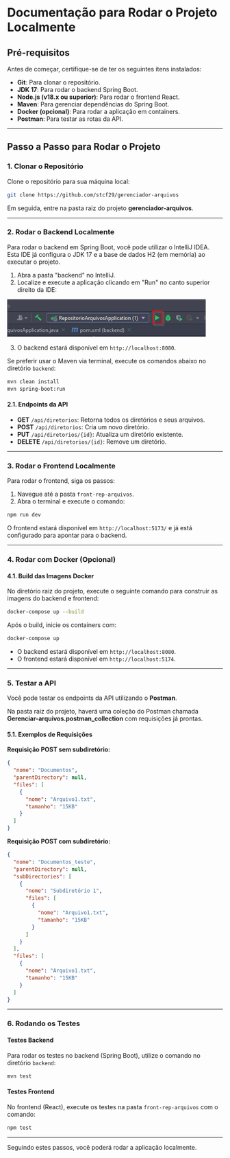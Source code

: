 
# Documentação para Rodar o Projeto Localmente

## Pré-requisitos
Antes de começar, certifique-se de ter os seguintes itens instalados:

- **Git**: Para clonar o repositório.
- **JDK 17**: Para rodar o backend Spring Boot.
- **Node.js (v18.x ou superior)**: Para rodar o frontend React.
- **Maven**: Para gerenciar dependências do Spring Boot.
- **Docker (opcional)**: Para rodar a aplicação em containers.
- **Postman**: Para testar as rotas da API.

---

## Passo a Passo para Rodar o Projeto

### 1. Clonar o Repositório

Clone o repositório para sua máquina local:

```bash
git clone https://github.com/stcf29/gerenciador-arquivos
```

Em seguida, entre na pasta raiz do projeto **gerenciador-arquivos**.

---

### 2. Rodar o Backend Localmente

Para rodar o backend em Spring Boot, você pode utilizar o IntelliJ IDEA. Esta IDE já configura o JDK 17 e a base de dados H2 (em memória) ao executar o projeto.

1. Abra a pasta "backend" no IntelliJ.
2. Localize e execute a aplicação clicando em "Run" no canto superior direito da IDE:

![alt text](image-1.png)

3. O backend estará disponível em `http://localhost:8080`.

Se preferir usar o Maven via terminal, execute os comandos abaixo no diretório `backend`:

```bash
mvn clean install
mvn spring-boot:run
```

#### 2.1. Endpoints da API

- **GET** `/api/diretorios`: Retorna todos os diretórios e seus arquivos.
- **POST** `/api/diretorios`: Cria um novo diretório.
- **PUT** `/api/diretorios/{id}`: Atualiza um diretório existente.
- **DELETE** `/api/diretorios/{id}`: Remove um diretório.

---

### 3. Rodar o Frontend Localmente

Para rodar o frontend, siga os passos:

1. Navegue até a pasta `front-rep-arquivos`.
2. Abra o terminal e execute o comando:

```bash
npm run dev
```

O frontend estará disponível em `http://localhost:5173/` e já está configurado para apontar para o backend.

---

### 4. Rodar com Docker (Opcional)

#### 4.1. Build das Imagens Docker

No diretório raiz do projeto, execute o seguinte comando para construir as imagens do backend e frontend:

```bash
docker-compose up --build
```

Após o build, inicie os containers com:

```bash
docker-compose up
```

- O backend estará disponível em `http://localhost:8080`.
- O frontend estará disponível em `http://localhost:5174`.

---

### 5. Testar a API

Você pode testar os endpoints da API utilizando o **Postman**.

Na pasta raiz do projeto, haverá uma coleção do Postman chamada **Gerenciar-arquivos.postman_collection** com requisições já prontas.

#### 5.1. Exemplos de Requisições

**Requisição POST sem subdiretório:**

```json
{
  "nome": "Documentos",
  "parentDirectory": null,
  "files": [
    {
      "nome": "Arquivo1.txt",
      "tamanho": "15KB"
    }
  ]
}
```

**Requisição POST com subdiretório:**

```json
{
  "nome": "Documentos_teste",
  "parentDirectory": null,
  "subDirectories": [
    {
      "nome": "Subdiretório 1",
      "files": [
        {
          "nome": "Arquivo1.txt",
          "tamanho": "15KB"
        }
      ]
    }
  ],
  "files": [
    {
      "nome": "Arquivo1.txt",
      "tamanho": "15KB"
    }
  ]
}
```

---

### 6. Rodando os Testes

#### Testes Backend

Para rodar os testes no backend (Spring Boot), utilize o comando no diretório `backend`:

```bash
mvn test
```

#### Testes Frontend

No frontend (React), execute os testes na pasta `front-rep-arquivos` com o comando:

```bash
npm test
```

---

Seguindo estes passos, você poderá rodar a aplicação localmente.
